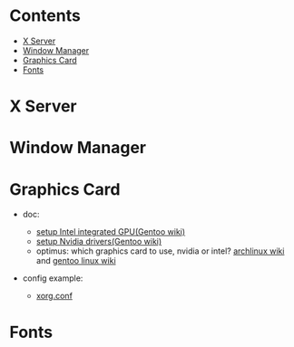 # Contents
- [X Server](#x-server)
- [Window Manager](#window-manager)
- [Graphics Card](#graphics-card)
- [Fonts](#fonts)

# X Server

# Window Manager

# Graphics Card
* doc:
  - [setup Intel integrated GPU(Gentoo wiki)](https://wiki.gentoo.org/wiki/Intel)
  - [setup Nvidia drivers(Gentoo wiki)](https://wiki.gentoo.org/wiki/NVidia/nvidia-drivers)
  - optimus: which graphics card to use, nvidia or intel? [archlinux wiki](https://wiki.archlinux.org/index.php/NVIDIA_Optimus) and [gentoo linux wiki](https://wiki.gentoo.org/wiki/NVIDIA/Optimus)

* config example: 
  - [xorg.conf](gentoo-os/xorg.conf)

# Fonts
